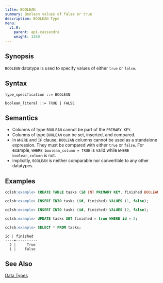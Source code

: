 ```yaml
---
title: BOOLEAN
summary: Boolean values of false or true
description: BOOLEAN Type
menu:
  v1.0:
    parent: api-cassandra
    weight: 1380
---
```


## Synopsis

`BOOLEAN` datatype is used to specify values of either `true` or `false`.

## Syntax
```
type_specification ::= BOOLEAN

boolean_literal ::= TRUE | FALSE
```

## Semantics

- Columns of type `BOOLEAN` cannot be part of the `PRIMARY KEY`.
- Columns of type `BOOLEAN` can be set, inserted, and compared.
- In `WHERE` and `IF` clause, `BOOLEAN` columns cannot be used as a standalone expression. They must be compared with either `true` or `false`. For example, `WHERE boolean_column = TRUE` is valid while `WHERE boolean_column` is not.
- Implicitly, `BOOLEAN` is neither comparable nor convertible to any other datatypes.

## Examples

```sql
cqlsh:example> CREATE TABLE tasks (id INT PRIMARY KEY, finished BOOLEAN);
```

```sql
cqlsh:example> INSERT INTO tasks (id, finished) VALUES (1, false);
```

```sql
cqlsh:example> INSERT INTO tasks (id, finished) VALUES (2, false);
```

```sql
cqlsh:example> UPDATE tasks SET finished = true WHERE id = 2;
```

```sql
cqlsh:example> SELECT * FROM tasks;
```

```
id | finished
----+----------
  2 |     True
  1 |    False
```

## See Also

[Data Types](..#datatypes)

